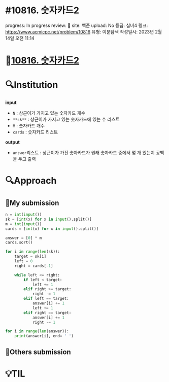 # #10816. 숫자카드2

progress: In progress
review: 🥜
site: 백준
upload: No
등급: 실버4
링크: https://www.acmicpc.net/problem/10816
유형: 이분탐색
작성일시: 2023년 2월 14일 오전 11:14

# 📖[10816. 숫자카드2](https://www.acmicpc.net/problem/10816)

# 🔍Institution

**input**

- `N` : 상근이가 가지고 있는 숫자카드 개수
- `**sk**` : 상근이가 가지고 있는 숫자카드에 있는 수 리스트
- `M` : 숫자카드 개수
- `cards` : 숫자카드 리스트

**output**

- `answer`리스트 : 상근이가 가진 숫자카드가 원래 숫자카드 중에서 몇 개 있는지 공백을 두고 출력

# 🔍Approach

## 🚩My submission

```python
n = int(input())
sk = [int(x) for x in input().split()]
m = int(input())
cards = [int(x) for x in input().split()]

answer = [0] * m
cards.sort()       

for i in range(len(sk)):
    target = sk[i]
    left = 0
    right = cards[-1]

    while left <= right:
        if left < target:
            left += 1
        elif right >= target:
            right -= 1
        elif left == target:
            answer[i] += 1
            left += 1
        elif right == target:
            answer[i] += 1
            right -= 1

for i in range(len(answer)):
    print(answer[i], end= ' ')
```

## 🚩Others submission

# 💡TIL